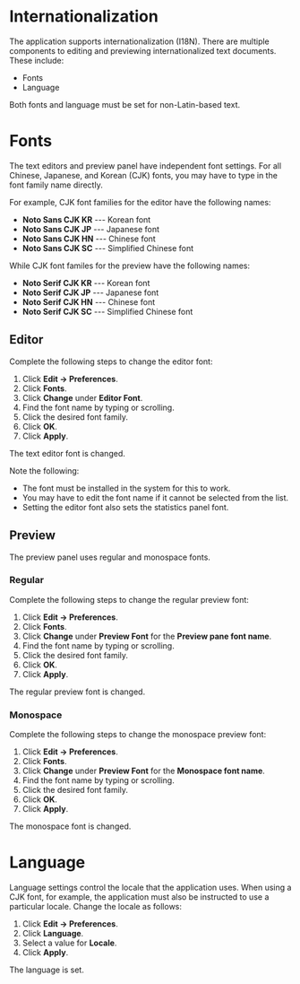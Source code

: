 # Internationalization

The application supports internationalization (I18N). There are multiple
components to editing and previewing internationalized text documents.
These include:

* Fonts
* Language

Both fonts and language must be set for non-Latin-based text.

# Fonts

The text editors and preview panel have independent font settings. For
all Chinese, Japanese, and Korean (CJK) fonts, you may have to type in
the font family name directly.

For example, CJK font families for the editor have the following names:

* **Noto Sans CJK KR** --- Korean font
* **Noto Sans CJK JP** --- Japanese font
* **Noto Sans CJK HN** --- Chinese font
* **Noto Sans CJK SC** --- Simplified Chinese font

While CJK font familes for the preview have the following names:

* **Noto Serif CJK KR** --- Korean font
* **Noto Serif CJK JP** --- Japanese font
* **Noto Serif CJK HN** --- Chinese font
* **Noto Serif CJK SC** --- Simplified Chinese font

## Editor

Complete the following steps to change the editor font:

1. Click **Edit → Preferences**.
1. Click **Fonts**.
1. Click **Change** under **Editor Font**.
1. Find the font name by typing or scrolling.
1. Click the desired font family.
1. Click **OK**.
1. Click **Apply**.

The text editor font is changed.

Note the following:

* The font must be installed in the system for this to work.
* You may have to edit the font name if it cannot be selected from the list.
* Setting the editor font also sets the statistics panel font.

## Preview

The preview panel uses regular and monospace fonts.

### Regular

Complete the following steps to change the regular preview font:

1. Click **Edit → Preferences**.
1. Click **Fonts**.
1. Click **Change** under **Preview Font** for the **Preview pane font name**.
1. Find the font name by typing or scrolling.
1. Click the desired font family.
1. Click **OK**.
1. Click **Apply**.

The regular preview font is changed.

### Monospace

Complete the following steps to change the monospace preview font:

1. Click **Edit → Preferences**.
1. Click **Fonts**.
1. Click **Change** under **Preview Font** for the **Monospace font name**.
1. Find the font name by typing or scrolling.
1. Click the desired font family.
1. Click **OK**.
1. Click **Apply**.

The monospace font is changed.

# Language

Language settings control the locale that the application uses. When using
a CJK font, for example, the application must also be instructed to use
a particular locale. Change the locale as follows:

1. Click **Edit → Preferences**.
1. Click **Language**.
1. Select a value for **Locale**.
1. Click **Apply**.

The language is set.

